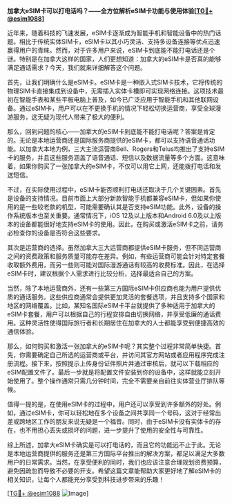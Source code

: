 **加拿大eSIM卡可以打电话吗？——全方位解析eSIM卡功能与使用体验[[TG💪+ @esim1088](https://t.me/s/esim1088)]**

近年来，随着科技的飞速发展，eSIM卡逐渐成为智能手机和智能设备中的热门话题。相比于传统实体SIM卡，eSIM卡以其小巧灵活、支持多设备连接等优点迅速赢得用户的青睐。然而，对于许多用户来说，eSIM卡到底能不能打电话还是个谜。特别是在加拿大这样的国家，人们更想知道：加拿大的eSIM卡是否真的能够满足通话需求？今天，我们就来详细解答这个问题。

首先，让我们明确什么是eSIM卡。eSIM卡是一种嵌入式SIM卡技术，它将传统的物理SIM卡直接集成到设备中，无需插入实体卡槽即可实现网络连接。这项技术最初在智能手表和某些平板电脑上普及，如今已广泛应用于智能手机和其他联网设备。通过eSIM卡，用户可以在不更换手机的情况下轻松切换运营商，享受全球漫游服务，这无疑为现代人带来了极大的便利。

那么，回到问题的核心——加拿大的eSIM卡到底能不能打电话呢？答案是肯定的。无论是本地运营商还是国际服务商提供的eSIM卡，都可以支持语音通话功能。以加拿大本地为例，三大主流运营商Bell、Rogers和Telus均推出了支持eSIM卡的服务，并且这些服务涵盖了语音通话、短信以及数据流量等多个方面。这意味着，如果你购买了一张加拿大的eSIM卡，不仅可以用它上网，还能拨打电话和发送短信。

不过，在实际使用过程中，eSIM卡能否顺利打电话还取决于几个关键因素。首先是设备的支持情况。目前市面上大部分新款智能手机都兼容eSIM卡，但如果你使用的是一些较老款的机型，可能需要确认其是否支持eSIM功能。此外，设备的操作系统版本也至关重要。通常情况下，iOS 12及以上版本和Android 6.0及以上版本的设备都能很好地支持eSIM卡的使用。因此，在购买或激活eSIM卡之前，请务必检查你的设备是否符合这些要求。

其次是运营商的选择。虽然加拿大三大运营商都提供eSIM卡服务，但不同运营商之间的资费政策和服务质量可能存在差异。例如，有些运营商可能会针对特定套餐收取额外费用，而另一些则可能对国际漫游通话有较高的收费标准。因此，在选择eSIM卡时，建议根据个人需求进行比较分析，选择最适合自己的方案。

当然，除了本地运营商外，还有一些第三方国际eSIM卡供应商也能为用户提供优质的通话服务。这些供应商通常会提供更加灵活的套餐选项，并且支持多个国家和地区的网络覆盖。比如，某知名国际eSIM卡平台就提供了多种适用于加拿大的eSIM卡套餐，用户可以根据自己的行程安排自由切换网络，并享受低廉的通话费用。这种灵活性使得国际旅行者和长期居住在加拿大的人士都能享受到便捷高效的通信体验。

那么，如何购买和激活一张加拿大的eSIM卡呢？其实整个过程非常简单快捷。首先，你需要确定自己所选的运营商或平台，并访问其官方网站或者应用程序完成注册流程。接下来，按照提示上传身份证件照片并通过审核后，就可以下载相应的eSIM配置文件了。最后一步就是将配置文件安装到你的设备中，这样就能立刻开始使用了。整个操作通常只需几分钟时间，完全不需要亲自前往实体营业厅排队等候。

值得一提的是，在使用eSIM卡的过程中，用户还可以享受到许多额外的好处。例如，通过eSIM卡，你可以轻松地在多个设备之间共享同一个号码，这对于经常出差或跨地区工作的朋友来说无疑是一个福音。同时，由于eSIM卡没有实体卡的存在，也不用担心丢失或损坏的问题，进一步提升了使用的安全性与可靠性。

综上所述，加拿大eSIM卡确实是可以打电话的，而且它的功能远不止于此。无论是本地运营商提供的服务还是第三方国际平台推出的解决方案，都足以满足大多数用户的日常需求。当然，在享受便利的同时，我们也应该注意合理规划资费预算，避免因疏忽而导致不必要的开支。希望这篇文章能帮助大家更好地了解eSIM卡的相关知识，让每个人都能充分享受到科技进步带来的乐趣！ 

[[TG💪+ @esim1088](https://t.me/s/esim1088) ![Image](https://i.postimg.cc/4NQfJmqS/Snipaste-2025-05-13-00-14-12.png)]